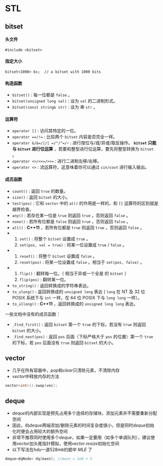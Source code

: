 # STL

## bitset

#### 头文件

```
#include <bitset>
```

#### 指定大小

```
bitset<1000> bs;  // a bitset with 1000 bits
```

#### 构造函数

- `bitset()` : 每一位都是 `false` 。
- `bitset(unsigned long val)` : 设为 `val` 的二进制形式。
- `bitset(const string& str)` : 设为 串 `str` 。

#### 运算符

- `operator []` : 访问其特定的一位。
- `operator ==/!=` : 比较两个 `bitset` 内容是否完全一样。
- `operator &/&=/|/| =/^/^=/~` : 进行按位与/或/异或/取反操作。 **`bitset` 只能与 `bitset` 进行位运算** ，若要和整型进行位运算，要先将整型转换为 `bitset` 。
- `operator <>/<<=/>>=` : 进行二进制左移/右移。
- `operator <>` : 流运算符，这意味着你可以通过 `cin/cout` 进行输入输出。

#### 成员函数

- `count()` : 返回 `true` 的数量。
- `size()` : 返回 `bitset` 的大小。
- `test(pos)` : 它和 `vector` 中的 `at()` 的作用是一样的，和 `[]` 运算符的区别就是越界检查。
- `any()` : 若存在某一位是 `true` 则返回 `true` ，否则返回 `false` 。
- `none()` : 若所有位都是 `false` 则返回 `true` ，否则返回 `false` 。
- `all()` : **C++11** ，若所有位都是 `true` 则返回 `true` ，否则返回 `false` 。
- 1. `set()` : 将整个 `bitset` 设置成 `true` 。
  2. `set(pos, val = true)` : 将某一位设置成 `true` / `false` 。
- 1. `reset()` : 将整个 `bitset` 设置成 `false` 。
  2. `reset(pos)` : 将某一位设置成 `false` 。相当于 `set(pos, false)` 。
- 1. `flip()` : 翻转每一位。（ 相当于异或一个全是 的 `bitset` ）
  2. `flip(pos)` : 翻转某一位。
- `to_string()` : 返回转换成的字符串表达。
- `to_ulong()` : 返回转换成的 `unsigned long` 表达 ( `long` 在 NT 及 32 位 POSIX 系统下与 `int` 一样，在 64 位 POSIX 下与 `long long` 一样）。
- `to_ullong()` : **C++11** ，返回转换成的 `unsigned long long` 表达。

一些文档中没有的成员函数：

- `_Find_first()` : 返回 `bitset` 第一个 `true` 的下标，若没有 `true` 则返回 `bitset` 的大小。
- `_Find_next(pos)` : 返回 `pos` 后面（下标严格大于 `pos` 的位置）第一个 `true` 的下标，若 `pos` 后面没有 `true` 则返回 `bitset` 的大小。

## vector

- 几乎在所有容器中，$pop$和$clear$只清除元素，不清除内存
- $vector$中释放内存的方法

```c++
vector<int>().swap(vec);
```



## deque

- $deque$的内部实现是预先占用多个连续的存储块，添加元素并不需要重新分配空间
- 因此，向$deque$两端添加/删除元素的时间复杂度很小，但是同时$deque$初始化时便会占用较大的额外空间
- 非常不推荐同时使用多个$deque$，如果一定要用（如多个单调队列），建议使用$vector$加头尾指针模拟，使用$vector.resize$初始化空间
- 以下写法在$hdu$一道$528mb$的题中 $MLE$ 了

```c++
deque<dqNode> dq[maxn]; //maxn = 1e6 + 5
```
